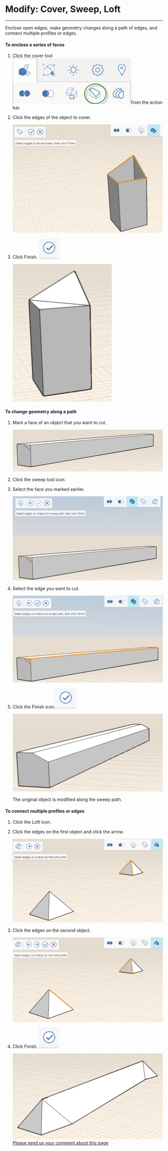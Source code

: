# Modify: Cover, Sweep, Loft

----

Enclose open edges, make geometry changes along a path of edges, and connect multiple profiles or edges.
 

#### To enclose a series of faces

1. Click the cover tool ![](Images/GUID-7E4A9FE6-19C9-49CF-B080-71B7714F0DE0-low.png)from the action bar.
2. Click the edges of the object to cover. 
    
    ![](Images/GUID-1624FD66-39BB-4976-8494-3048E4A4362A-low.png)
3. Click Finish. ![](Images/GUID-E23D787E-5F90-4DE1-B690-03306F0CB4B2-low.png) 
    
    ![](Images/GUID-45F52251-A394-4432-8E5C-6D8210D89256-low.png)

#### To change geometry along a path

1. Mark a face of an object that you want to cut. 
    
    ![](Images/GUID-0FAC23CA-8CD7-4EA5-8397-AB4BDB8F9EAA-low.png)
2. Click the sweep tool icon.
3. Select the face you marked earlier. 
    
    ![](Images/GUID-DEBDC0B9-9705-4688-8A70-F9F8ED09B12E-low.png)
4. Select the edge you want to cut. 
    
    ![](Images/GUID-28A787C9-58C3-400B-9A3E-A520B88AA2F6-low.png)
5. Click the Finish icon.![](Images/GUID-E23D787E-5F90-4DE1-B690-03306F0CB4B2-low.png) 
    
    ![](Images/GUID-C8E25588-3F09-4938-8F23-8D32C03538BC-low.png)
    
    The original object is modified along the sweep path.

#### To connect multiple profiles or edges

1. Click the Loft icon.
2. Click the edges on the first object and click the arrow. 
    
    ![](Images/GUID-7FC8B7C7-BBDE-4E34-9CCE-CE0E682CC519-low.png)
3. Click the edges on the second object. 
    
    ![](Images/GUID-1429E123-6ED9-4697-8512-24C4AD2E96D1-low.png)
4. Click Finish. ![](Images/GUID-E23D787E-5F90-4DE1-B690-03306F0CB4B2-low.png) 
    
    ![](Images/GUID-38FF4DEE-D5A4-486B-8859-58087740A342-low.png)
[Please send us your comment about this page](#)